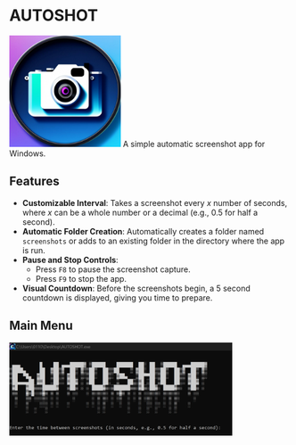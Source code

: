 # AUTOSHOT
<img src="https://github.com/01101010110/AUTOSHOT/blob/main/Pictures/AUTOSHOT_icon.jpg?raw=true" alt="Screenshot App Icon" width="200" />
A simple automatic screenshot app for Windows.

## Features 
- **Customizable Interval**: Takes a screenshot every *x* number of seconds, where *x* can be a whole number or a decimal (e.g., 0.5 for half a second).
- **Automatic Folder Creation**: Automatically creates a folder named `screenshots` or adds to an existing folder in the directory where the app is run.
- **Pause and Stop Controls**:
  - Press `F8` to pause the screenshot capture.
  - Press `F9` to stop the app.
- **Visual Countdown**: Before the screenshots begin, a 5 second countdown is displayed, giving you time to prepare. 

## Main Menu
<img src="https://github.com/01101010110/AUTOSHOT/blob/main/Pictures/AUTOSHOT_main_menu.png?raw=true" alt="AUTOSHOT Main Menu" width="400" />
